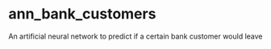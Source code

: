 # ann_bank_customers
An artificial neural network to predict if a certain bank customer would leave 
